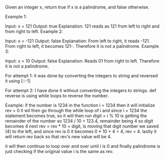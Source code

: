 Given an integer x, return true if x is a palindrome, and false otherwise.

Example 1:

Input: x = 121
Output: true
Explanation: 121 reads as 121 from left to right and from right to left.
Example 2:

Input: x = -121
Output: false
Explanation: From left to right, it reads -121. From right to left, it becomes 121-. Therefore it is not a palindrome.
Example 3:

Input: x = 10
Output: false
Explanation: Reads 01 from right to left. Therefore it is not a palindrome.


For attempt 1: it was done by converting the integers to string and reversed it using [::-1]

For attempt 2: I have done it without converting the integers to strings. 
def reverse is using while loops to reverse the number. 

Example: if the number is 1234 
in the function i = 1234
then it will initialize rev = 0
it wil then go through the while loop of i and since i = 1234 the statement becomes true, so it will then run
digit = i % 10 is getting the remainder of the number so 1234 / 10 = 123.4, remainder being 4 so digit becomes 4
next rev = rev * 10 + digit, is moving that digit number we saved (4) to the left, and since rev is 0 it becomes 0 * 10 + 4 = 4, rev = 4.
lastly it will return rev back so that rev's new value will be 4. 

it will then continue to loop over and over until i is 0
and finally palindrome is just checking if the original value i is the same as rev. 
